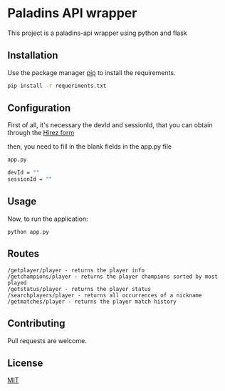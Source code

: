# Paladins API wrapper

This project is a paladins-api wrapper using python and flask

## Installation

Use the package manager [pip](https://pip.pypa.io/en/stable/) to install the requirements.

```bash
pip install -r requeriments.txt
```

## Configuration

First of all, it's necessary the devId and sessionId, that you can obtain through the [Hirez form](https://fs12.formsite.com/HiRez/form48/secure_index.html)

then, you need to fill in the blank fields in the app.py file

```bash
app.py

devId = ""
sessionId = ""
```

## Usage
Now, to run the application:
```
python app.py
```

## Routes
```
/getplayer/player - returns the player info
/getchampions/player - returns the player champions sorted by most played
/getstatus/player - returns the player status
/searchplayers/player - returns all occurrences of a nickname
/getmatches/player - returns the player match history
```

## Contributing
Pull requests are welcome.


## License
[MIT](https://choosealicense.com/licenses/mit/)
